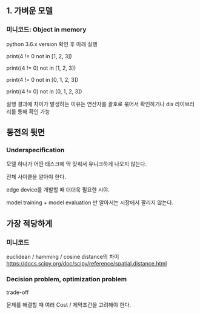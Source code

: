 ## 1. 가벼운 모델

### 미니코드: Object in memory
python 3.6.x version 확인 후 아래 실행

print(4 != 0 not in [1, 2, 3])

print((4 != 0) not in [1, 2, 3])

print(4 != 0 not in [0, 1, 2, 3])

print((4 != 0) not in [0, 1, 2, 3])

실행 결과에 차이가 발생하는 이유는 연산자를 괄호로 묶어서 확인하거나 dis 라이브러리를 통해 확인 가능


## 동전의 뒷면
### Underspecification
모델 하나가 어떤 태스크에 딱 맞춰서 유니크하게 나오지 않는다.

전체 사이클을 알아야 한다.

edge device를 개발할 때 더더욱 필요한 시야.

model training + model evaluation 만 알아서는 시장에서 팔리지 않는다.

## 가장 적당하게
### 미니코드
euclidean / hamming / cosine distance의 차이
https://docs.scipy.org/doc/scipy/reference/spatial.distance.html

### Decision problem, optimization problem
trade-off

문제를 해결할 때 여러 Cost / 제약조건을 고려해야 한다.
